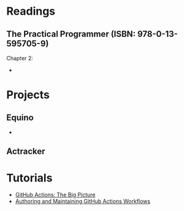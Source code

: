 # Readings

## The Practical Programmer (ISBN: 978-0-13-595705-9)

Chapter 2: 

- 

# Projects

## Equino

- 

## Actracker

# Tutorials

- [GitHub Actions: The Big Picture](https://github.com/marcinciapa-learning/github-actions-big-picture)
- [Authoring and Maintaining GitHub Actions Workflows](https://github.com/marcinciapa-learning/course-gh-actions)


